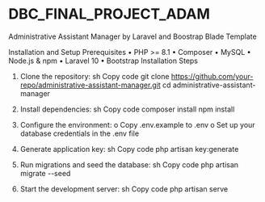 # DBC_FINAL_PROJECT_ADAM
Administrative Assistant Manager by Laravel and Boostrap Blade Template

Installation and Setup
Prerequisites
•	PHP >= 8.1
•	Composer
•	MySQL
•	Node.js & npm
•	Laravel 10
•	Bootstrap
Installation Steps
1.	Clone the repository:
sh
Copy code
git clone https://github.com/your-repo/administrative-assistant-manager.git
cd administrative-assistant-manager

2.	Install dependencies:
sh
Copy code
composer install
npm install

3.	Configure the environment:
o	Copy .env.example to .env
o	Set up your database credentials in the .env file

4.	Generate application key:
sh
Copy code
php artisan key:generate

5.	Run migrations and seed the database:
sh
Copy code
php artisan migrate --seed

6.	Start the development server:
sh
Copy code
php artisan serve
